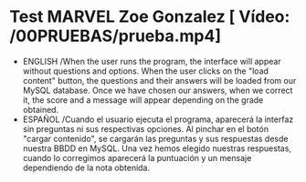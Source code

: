 # Test MARVEL Zoe Gonzalez [ Vídeo: /00PRUEBAS/prueba.mp4]
- ENGLISH
  /When the user runs the program, the interface will appear without questions and options.
  When the user clicks on the "load content" button, the questions and their answers will be loaded from our MySQL database. 
  Once we have chosen our answers, when we correct it, the score and a message will appear depending on the grade obtained. 
- ESPAÑOL
  /Cuando el usuario ejecuta el programa, aparecerá la interfaz sin preguntas ni sus respectivas opciones.
  Al pinchar en el botón "cargar contenido", se cargarán las preguntas y sus respuestas desde nuestra BBDD en MySQL. 
  Una vez hemos elegido nuestras respuestas, cuando lo corregimos aparecerá la puntuación y un mensaje dependiendo de la nota obtenida. 
